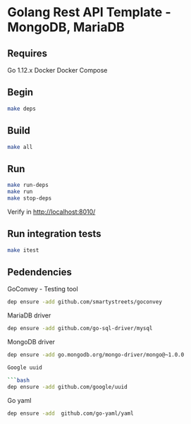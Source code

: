 # Golang Rest API Template - MongoDB, MariaDB

## Requires

Go 1.12.x
Docker
Docker Compose

## Begin

```bash
make deps
```

## Build

```bash
make all
```

## Run

```bash
make run-deps
make run
make stop-deps
```

Verify in <http://localhost:8010/>

## Run integration tests

```bash
make itest
```

## Pedendencies

GoConvey - Testing tool

```bash
dep ensure -add github.com/smartystreets/goconvey
```

MariaDB driver

```bash
dep ensure -add github.com/go-sql-driver/mysql
```

MongoDB driver

```bash
dep ensure -add go.mongodb.org/mongo-driver/mongo@~1.0.0

Google uuid

```bash
dep ensure -add github.com/google/uuid
```

Go yaml

```bash
dep ensure -add  github.com/go-yaml/yaml
```

